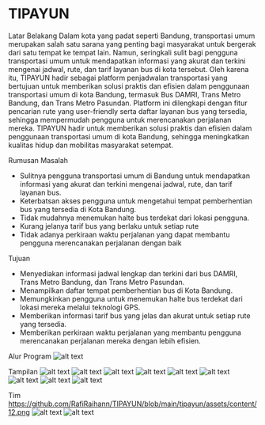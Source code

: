 # TIPAYUN
Latar Belakang
  Dalam kota yang padat seperti Bandung, transportasi umum merupakan salah satu sarana yang penting bagi masyarakat untuk 
bergerak dari satu tempat ke tempat lain. Namun, seringkali sulit bagi pengguna transportasi umum untuk mendapatkan 
informasi yang akurat dan terkini mengenai jadwal, rute, dan tarif layanan bus di kota tersebut. 
  Oleh karena itu, TIPAYUN hadir sebagai platform penjadwalan transportasi yang bertujuan untuk memberikan solusi praktis dan 
efisien dalam penggunaan transportasi umum di kota Bandung, termasuk Bus DAMRI, Trans Metro Bandung, dan Trans Metro 
Pasundan.
  Platform ini dilengkapi dengan fitur pencarian rute yang user-friendly serta daftar layanan bus yang tersedia, sehingga 
mempermudah pengguna untuk merencanakan perjalanan mereka. TIPAYUN hadir untuk memberikan solusi praktis dan efisien 
dalam penggunaan transportasi umum di kota Bandung, sehingga meningkatkan kualitas hidup dan mobilitas masyarakat 
setempat.

Rumusan Masalah
- Sulitnya pengguna transportasi umum di Bandung untuk mendapatkan informasi yang akurat dan 
terkini mengenai jadwal, rute, dan tarif layanan bus.
- Keterbatsan akses pengguna untuk mengetahui tempat pemberhentian bus yang tersedia di Kota Bandung.
- Tidak mudahnya menemukan halte bus terdekat dari lokasi pengguna.
- Kurang jelanya tarif bus yang berlaku untuk setiap rute
- Tidak adanya perkiraan waktu perjalanan yang dapat membantu pengguna merencanakan perjalanan dengan baik

Tujuan
- Menyediakan informasi jadwal lengkap dan terkini dari bus DAMRI, Trans Metro Bandung, dan Trans Metro Pasundan.
- Menampilkan daftar tempat pemberhentian bus di Kota Bandung.
- Memungkinkan pengguna untuk menemukan halte bus terdekat dari lokasi mereka melalui teknologi GPS.
- Memberikan informasi tarif bus yang jelas dan akurat untuk setiap rute yang tersedia.
- Memberikan perkiraan waktu perjalanan yang membantu pengguna merencanakan perjalanan mereka dengan lebih efisien.

Alur Program
![alt text](https://github.com/RafiRaihann/TIPAYUN/blob/main/tipayun/assets/content/alur.png?raw=true)

Tampilan
![alt text](https://github.com/RafiRaihann/TIPAYUN/blob/main/tipayun/assets/content/1.png?raw=true)
![alt text](https://github.com/RafiRaihann/TIPAYUN/blob/main/tipayun/assets/content/2.png?raw=true)
![alt text](https://github.com/RafiRaihann/TIPAYUN/blob/main/tipayun/assets/content/3.png?raw=true)
![alt text](https://github.com/RafiRaihann/TIPAYUN/blob/main/tipayun/assets/content/4.png?raw=true)
![alt text](https://github.com/RafiRaihann/TIPAYUN/blob/main/tipayun/assets/content/5.png?raw=true)
![alt text](https://github.com/RafiRaihann/TIPAYUN/blob/main/tipayun/assets/content/6.png?raw=true)
![alt text](https://github.com/RafiRaihann/TIPAYUN/blob/main/tipayun/assets/content/7.png?raw=true)
![alt text](https://github.com/RafiRaihann/TIPAYUN/blob/main/tipayun/assets/content/8.png?raw=true)
![alt text](https://github.com/RafiRaihann/TIPAYUN/blob/main/tipayun/assets/content/9.png?raw=true)

Tim
https://github.com/RafiRaihann/TIPAYUN/blob/main/tipayun/assets/content/12.png
![alt text](https://github.com/RafiRaihann/TIPAYUN/blob/main/tipayun/assets/content/10.png?raw=true)
![alt text](https://github.com/RafiRaihann/TIPAYUN/blob/main/tipayun/assets/content/11.png?raw=true)
